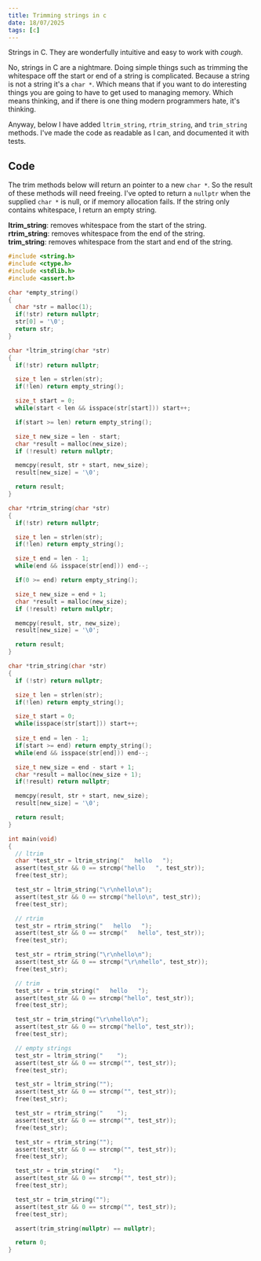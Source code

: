 ```yaml
---
title: Trimming strings in c
date: 18/07/2025
tags: [c]
---
```


Strings in C. They are wonderfully intuitive and easy to work with *cough*.

No, strings in C are a nightmare. Doing simple things such as trimming the
whitespace off the start or end of a string is complicated. Because a string
is not a string it's a `char *`. Which means that if you want to do interesting
things you are going to have to get used to managing memory. Which means thinking,
and if there is one thing modern programmers hate, it's thinking.

Anyway, below I have added `ltrim_string`, `rtrim_string`, and `trim_string` methods.
I've made the code as readable as I can, and documented it with tests.

<!-- more -->

## Code

The trim methods below will return an pointer to a new `char *`. So the result of
these methods will need freeing. I've opted to return a `nullptr` when the supplied
`char *` is null, or if memory allocation fails. If the string only contains whitespace,
I return an empty string.

<magpie-trinket>
<span><strong>ltrim_string</strong>: removes whitespace from the start of the string.</span><br>
<span><strong>rtrim_string</strong>: removes whitespace from the end of the string.</span><br>
<span><strong>trim_string</strong>: removes whitespace from the start and end of the string.</span>
</magpie-trinket>

```c
#include <string.h>
#include <ctype.h>
#include <stdlib.h>
#include <assert.h>

char *empty_string()
{
  char *str = malloc(1);
  if(!str) return nullptr;
  str[0] = '\0';
  return str;
}

char *ltrim_string(char *str)
{
  if(!str) return nullptr;

  size_t len = strlen(str);
  if(!len) return empty_string();

  size_t start = 0;
  while(start < len && isspace(str[start])) start++;

  if(start >= len) return empty_string();

  size_t new_size = len - start;
  char *result = malloc(new_size);
  if (!result) return nullptr;

  memcpy(result, str + start, new_size);
  result[new_size] = '\0';

  return result;
}

char *rtrim_string(char *str)
{
  if(!str) return nullptr;

  size_t len = strlen(str);
  if(!len) return empty_string();

  size_t end = len - 1;
  while(end && isspace(str[end])) end--;

  if(0 >= end) return empty_string();

  size_t new_size = end + 1;
  char *result = malloc(new_size);
  if (!result) return nullptr;

  memcpy(result, str, new_size);
  result[new_size] = '\0';

  return result;
}

char *trim_string(char *str)
{
  if (!str) return nullptr;

  size_t len = strlen(str);
  if(!len) return empty_string();

  size_t start = 0;
  while(isspace(str[start])) start++;
  
  size_t end = len - 1;
  if(start >= end) return empty_string();
  while(end && isspace(str[end])) end--;

  size_t new_size = end - start + 1;
  char *result = malloc(new_size + 1);
  if(!result) return nullptr;

  memcpy(result, str + start, new_size);
  result[new_size] = '\0';

  return result;
}

int main(void)
{
  // ltrim
  char *test_str = ltrim_string("   hello   ");
  assert(test_str && 0 == strcmp("hello   ", test_str));
  free(test_str);

  test_str = ltrim_string("\r\nhello\n");
  assert(test_str && 0 == strcmp("hello\n", test_str));
  free(test_str);

  // rtrim
  test_str = rtrim_string("   hello   ");
  assert(test_str && 0 == strcmp("   hello", test_str));
  free(test_str);

  test_str = rtrim_string("\r\nhello\n");
  assert(test_str && 0 == strcmp("\r\nhello", test_str));
  free(test_str);

  // trim
  test_str = trim_string("   hello   ");
  assert(test_str && 0 == strcmp("hello", test_str));
  free(test_str);

  test_str = trim_string("\r\nhello\n");
  assert(test_str && 0 == strcmp("hello", test_str));
  free(test_str);

  // empty strings
  test_str = ltrim_string("    ");
  assert(test_str && 0 == strcmp("", test_str));
  free(test_str);

  test_str = ltrim_string("");
  assert(test_str && 0 == strcmp("", test_str));
  free(test_str);

  test_str = rtrim_string("    ");
  assert(test_str && 0 == strcmp("", test_str));
  free(test_str);

  test_str = rtrim_string("");
  assert(test_str && 0 == strcmp("", test_str));
  free(test_str);

  test_str = trim_string("    ");
  assert(test_str && 0 == strcmp("", test_str));
  free(test_str);

  test_str = trim_string("");
  assert(test_str && 0 == strcmp("", test_str));
  free(test_str);

  assert(trim_string(nullptr) == nullptr);

  return 0;
}
 ``` 

